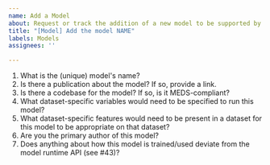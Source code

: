```yaml
---
name: Add a Model
about: Request or track the addition of a new model to be supported by MEDS-DEV
title: "[Model] Add the model NAME"
labels: Models
assignees: ''

---
```


1. What is the (unique) model's name?
2. Is there a publication about the model? If so, provide a link.
3. Is there a codebase for the model? If so, is it MEDS-compliant?
4. What dataset-specific variables would need to be specified to run this model?
5. What dataset-specific features would need to be present in a dataset for this model to be appropriate on that dataset?
6. Are you the primary author of this model?
7. Does anything about how this model is trained/used deviate from the model runtime API (see #43)?
